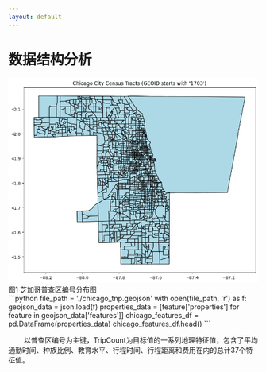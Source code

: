 ```yaml
---
layout: default
---
```


<div class="bg-white bg-opacity-80 p-6 rounded-lg mx-auto my-4 w-9/10 h-9/10">
  <h1 class="text-lg font-bold text-gray-600 mb-6 text-center">数据结构分析</h1>

  <div class="grid grid-cols-5 gap-8">
    <div class="col-span-2 flex flex-col items-center">
      <div class="relative w-7/10 group">
        <img src="/img/chicago.png?url" alt="芝加哥普查区编号" class="w-full object-contain rounded-lg shadow-md transition-all duration-300 ease-in-out transform group-hover:scale-200 group-hover:shadow-xl"/>
        <div class="text-sm text-gray-500 mt-3 text-center">图1 芝加哥普查区编号分布图</div>
      </div>
    </div>
    <div class="col-span-3 flex flex-col items-start">
      <div class="w-full bg-gradient-to-br from-gray-50 to-white rounded-lg shadow-sm p-4">
        <div class="font-mono text-sm text-gray-700">
```python
file_path = './chicago_tnp.geojson'
with open(file_path, 'r') as f:
    geojson_data = json.load(f)
properties_data = [feature['properties'] 
    for feature in geojson_data['features']]
chicago_features_df = pd.DataFrame(properties_data)
chicago_features_df.head()
```
        </div>
      </div>
    </div>
  </div>

  <div class="mt-6 p-4 bg-gradient-to-br from-gray-50 to-white rounded-lg shadow-sm">
    <p class="text-base text-gray-600 leading-relaxed">
      &nbsp;&nbsp;&nbsp;&nbsp;&nbsp;&nbsp;&nbsp;&nbsp;以<span class="text-pink-500 font-medium">普查区编号</span>为主键，<span class="text-blue-500 font-medium">TripCount</span>为目标值的一系列地理特征值，包含了平均通勤时间、种族比例、教育水平、行程时间、行程距离和费用在内的总计<span class="text-purple-500 font-medium">37</span>个特征值。
    </p>
  </div>
</div>
